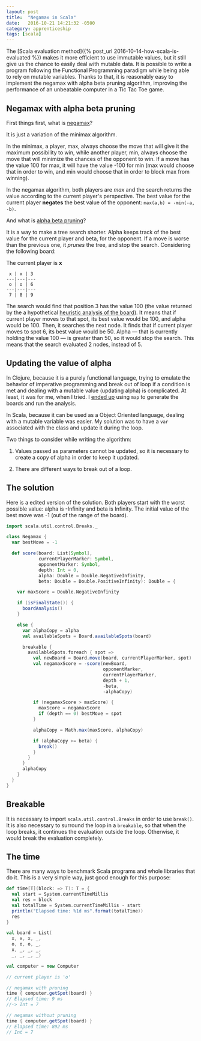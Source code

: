 ```yaml
---
layout: post
title:  "Negamax in Scala"
date:   2016-10-21 14:21:32 -0500
category: apprenticeship
tags: [scala]
---
```


The [Scala evaluation method]({% post_url 2016-10-14-how-scala-is-evaluated %}) makes it more efficient to use immutable values, but it still give us the chance to easily deal with mutable data. It is possible to write a program following the Functional Programming paradigm while being able to rely on mutable variables. Thanks to that, it is reasonably easy to implement the negamax with alpha beta pruning algorithm, improving the performance of an unbeatable computer in a Tic Tac Toe game. <!--more-->

## Negamax with alpha beta pruning

First things first, what is [negamax](https://en.wikipedia.org/wiki/Negamax)?

It is just a variation of the minimax algorithm.

In the minimax, a player, max, always choose the move that will give it the maximum possibility to win, while another player, min, always choose the move that will minimize the chances of the opponent to win. If a move has the value 100 for max, it will have the value -100 for min (max would choose that in order to win, and min would choose that in order to block max from winning).

In the negamax algorithm, both players are *max* and the search returns the value according to the current player's perspective. The best value for the current player **negates** the best value of the opponent: `max(a,b) = -min(-a, -b)`.

And what is [alpha beta pruning](https://en.wikipedia.org/wiki/Alpha%E2%80%93beta_pruning)?

It is a way to make a tree search shorter. Alpha keeps track of the best value for the current player and beta, for the opponent. If a move is worse than the previous one, it *prunes* the tree, and stop the search. Considering the following board:

The current player is **x**

```shell
 x | x | 3
---|---|---   
 o | o | 6
---|---|---
 7 | 8 | 9
```

The search would find that position 3 has the value 100 (the value returned by the a hypothetical [heuristic analysis of the board](https://en.wikipedia.org/wiki/Evaluation_function)). It means that if current player moves to that spot, its best value would be 100, and alpha would be 100. Then, it searches the next node. It finds that if current player moves to spot 6, its best value would be 50. Alpha &mdash; that is currently holding the value 100 &mdash; is greater than 50, so it would stop the search. This means that the search evaluated 2 nodes, instead of 5.  

## Updating the value of alpha

In Clojure, because it is a purely functional language, trying to emulate the behavior of imperative programming and break out of loop if a condition is met and dealing with a mutable value (updating alpha) is complicated. At least, it was for me, when I tried. I [ended up](https://github.com/pwdd/ttt-clojure/blob/master/src/ttt/computer/negamax.clj#L27) using `map` to generate the boards and run the analysis.

In Scala, because it can be used as a Object Oriented language, dealing with a mutable variable was easier. My solution was to have a `var` associated with the class and update it during the loop.

Two things to consider while writing the algorithm:

1. Values passed as parameters cannot be updated, so it is necessary to create a copy of alpha in order to keep it updated.

2. There are different ways to break out of a loop.

## The solution

Here is a edited version of the solution. Both players start with the worst possible value: alpha is -Infinity and beta is Infinity. The initial value of the best move was -1 (out of the range of the board).

```scala
import scala.util.control.Breaks._

class Negamax {
  var bestMove = -1

  def score(board: List[Symbol],
            currentPlayerMarker: Symbol,
            opponentMarker: Symbol,
            depth: Int = 0,
            alpha: Double = Double.NegativeInfinity,
            beta: Double = Double.PositiveInfinity): Double = {

    var maxScore = Double.NegativeInfinity

    if (isFinalState()) {
      boardAnalysis()
    }

    else {
      var alphaCopy = alpha
      val availableSpots = Board.availableSpots(board)

      breakable {
        availableSpots.foreach { spot =>
          val newBoard = Board.move(board, currentPlayerMarker, spot)
          val negamaxScore = -score(newBoard,
                                    opponentMarker,
                                    currentPlayerMarker,
                                    depth + 1,
                                    -beta,
                                    -alphaCopy)

          if (negamaxScore > maxScore) {
            maxScore = negamaxScore
            if (depth == 0) bestMove = spot
          }

          alphaCopy = Math.max(maxScore, alphaCopy)

          if (alphaCopy >= beta) {
            break()
          }
        }
      }
      alphaCopy
    }
  }
}
```

## Breakable

It is necessary to import `scala.util.control.Breaks` in order to use `break()`. It is also necessary to surround the loop in a `breakable`, so that when the loop breaks, it continues the evaluation outside the loop. Otherwise, it would break the evaluation completely.

## The time

There are many ways to benchmark Scala programs and whole libraries that do it. This is a very simple way, just good enough for this purpose:

```scala
def time[T](block: => T): T = {
  val start = System.currentTimeMillis
  val res = block
  val totalTime = System.currentTimeMillis - start
  println("Elapsed time: %1d ms".format(totalTime))
  res
}

val board = List(
  x, x, x, _,
  o, o, o, _,
  x, _, _, _,
  _, _, _, _)

val computer = new Computer

// current player is 'o'

// negamax with pruning
time { computer.getSpot(board) }
// Elapsed time: 9 ms
//-> Int = 7

// negamax without pruning
time { computer.getSpot(board) }
// Elapsed time: 892 ms
// Int = 7
```
